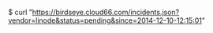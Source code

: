 <!-- layout:code post: cloud66-birdseye_filtering-the-list -->


$ curl "https://birdseye.cloud66.com/incidents.json?vendor=linode&status=pending&since=2014-12-10-12:15:01"
